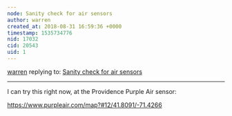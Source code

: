 ```yaml
---
node: Sanity check for air sensors
author: warren
created_at: 2018-08-31 16:59:36 +0000
timestamp: 1535734776
nid: 17032
cid: 20543
uid: 1
---
```




[warren](../profile/warren) replying to: [Sanity check for air sensors](../notes/Ag8n/08-31-2018/sanity-check-for-air-sensors)

----
I can try this right now, at the Providence Purple Air sensor:

https://www.purpleair.com/map?#12/41.8091/-71.4266

